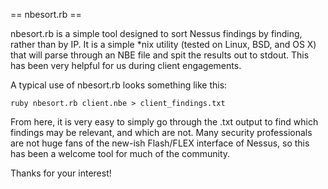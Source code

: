 == nbesort.rb ==

nbesort.rb is a simple tool designed to sort Nessus findings by finding, rather
than by IP. It is a simple *nix utility (tested on Linux, BSD, and OS X) that
will parse through an NBE file and spit the results out to stdout. This has been
very helpful for us during client engagements.

A typical use of nbesort.rb looks something like this:

`ruby nbesort.rb client.nbe > client_findings.txt`

From here, it is very easy to simply go through the .txt output to find which
findings may be relevant, and which are not. Many security professionals are not
huge fans of the new-ish Flash/FLEX interface of Nessus, so this has been a
welcome tool for much of the community.

Thanks for your interest!
